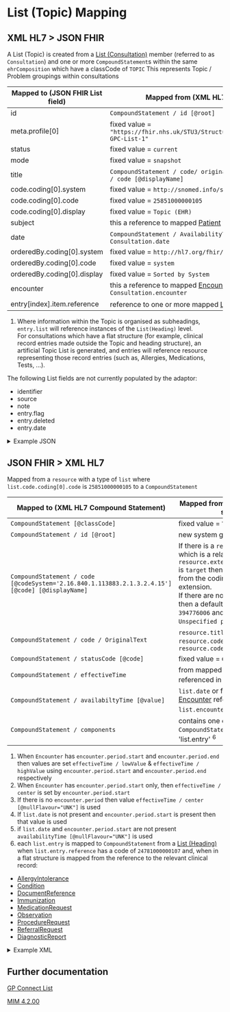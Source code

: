 # List (Topic) Mapping

## XML HL7 > JSON FHIR

A List (Topic) is created from a [List (Consultation)](./LIST_CONSULTATION_README.md) member (referred to as `Consultation`) and one or more `CompoundStatement`s within the same `ehrComposition` which have a classCode of `TOPIC`
This represents Topic / Problem groupings within consultations

| Mapped to (JSON FHIR List field) | Mapped from (XML HL7 / other source)                                                          |
|----------------------------------|-----------------------------------------------------------------------------------------------|
| id                               | `CompoundStatement / id [@root]`                                                              |
| meta.profile\[0]                 | fixed value = `"https://fhir.nhs.uk/STU3/StructureDefinition/CareConnect-GPC-List-1"`         |
| status                           | fixed value = `current`                                                                       |
| mode                             | fixed value = `snapshot`                                                                      |
| title                            | `CompoundStatement / code/ originalText` or `CompoundStatement / code [@displayName]`         |
| code.coding\[0].system           | fixed value = `http://snomed.info/sct`                                                        |
| code.coding\[0].code             | fixed value = `25851000000105`                                                                |
| code.coding\[0].display          | fixed value = `Topic (EHR)`                                                                   |
| subject                          | this a reference to mapped [Patient](../patient/README.md) from `Consultation.subject`        |
| date                             | `CompoundStatement / AvailabilityTime [@value]` or from `Consultation.date`                   |
| orderedBy.coding\[0].system      | fixed value = `http://hl7.org/fhir/list-order`                                                |
| orderedBy.coding\[0].code        | fixed value = `system`                                                                        |
| orderedBy.coding\[0].display     | fixed value = `Sorted by System`                                                              |
| encounter                        | this a reference to mapped [Encounter](../encounters/README.md) from `Consultation.encounter` |
| entry[index].item.reference      | reference to one or more mapped [List (Heading)](./LIST_TOPIC_README.md) <sup>1</sup>         |

1. Where information within the Topic is organised as subheadings, `entry.list` will reference instances of the `List(Heading)` level.</br>
For consultations which have a flat structure (for example, clinical record entries made outside the Topic and heading structure), an artificial Topic List is generated, and entries will reference resource representing those record entries (such as, Allergies, Medications, Tests, ...).

The following List fields are not currently populated by the adaptor:
- identifier
- source
- note
- entry.flag
- entry.deleted
- entry.date


<details>
    <summary>Example JSON</summary>

```
{
    "resource": {
        "resourceType": "List",
        "id": "5a8d2ec6-807d-4db5-b6c0-a757bbfb5372",
        "meta": {
            "profile": [
                "https://fhir.nhs.uk/STU3/StructureDefinition/CareConnect-GPC-List-1"
            ]
        },
        "status": "current",
        "mode": "snapshot",
        "code": {
            "coding": [
                {
                    "system": "http://snomed.info/sct",
                    "code": "25851000000105",
                    "display": "Topic (EHR)"
                }
            ]
        },
        "subject": {
            "reference": "Patient/14013417-5eb8-4fb2-9916-4c1621e2533b"
        },
        "encounter": {
            "reference": "Encounter/1E8A8448-A0C1-11ED-808B-AC162D1F16F0"
        },
        "date": "2010-12-16",
        "orderedBy": {
            "coding": [
                {
                    "system": "http://hl7.org/fhir/list-order",
                    "code": "system",
                    "display": "Sorted by System"
                }
            ]
        },
        "entry": [
            {
                "item": {
                    "reference": "Observation/1E8A8478-A0C1-11ED-808B-AC162D1F16F0"
                }
            },
            {
                "item": {
                    "reference": "Condition/1E8A8479-A0C1-11ED-808B-AC162D1F16F0"
                }
            },
            {
                "item": {
                    "reference": "Observation/1E8A8480-A0C1-11ED-808B-AC162D1F16F0"
                }
            }
        ]
    }
}
```
</details>

## JSON FHIR > XML HL7

Mapped from a `resource` with a type of `list` where `list.code.coding[0].code` is `25851000000105` to a `CompoundStatement`

| Mapped to (XML HL7 Compound Statement)                                                           | Mapped from (JSON FHIR / other source )                                                                                                                                                                                                                                                                                          |
|--------------------------------------------------------------------------------------------------|----------------------------------------------------------------------------------------------------------------------------------------------------------------------------------------------------------------------------------------------------------------------------------------------------------------------------------|
| `CompoundStatement [@classCode]`                                                                 | fixed value = `TOPIC`                                                                                                                                                                                                                                                                                                            |
| `CompoundStatement / id [@root]`                                                                 | new system generated UUID                                                                                                                                                                                                                                                                                                        |
| `CompoundStatement / code [@codeSystem='2.16.840.1.113883.2.1.3.2.4.15'] [@code] [@displayName]` | If there is a `resource.extension` which is a related problem and `resource.extension.extension.url` is `target` then the values are set from the coding block in that extension.</br> If there are no related problems then a default value for `[@code]` of `394776006` and `[@displayName]` of `Unspecified problem` is used  |
| `CompoundStatement / code / OriginalText`                                                        | `resource.title` or `resource.code.coding[0].text` or `resource.code.coding[0].display`                                                                                                                                                                                                                                          |
| `CompoundStatement / statusCode [@code]`                                                         | fixed value = `COMPLETE`                                                                                                                                                                                                                                                                                                         |
| `CompoundStatement / effectiveTime`                                                              | from mapped [Encounter](../encounters/README.md) referenced in `list.encounter` <sup>1</sup><sup>2</sup><sup>3</sup>                                                                                                                                                                                                             |
| `CompoundStatement / availabiltyTime [@value]`                                                   | `list.date` or from mapped [Encounter](../encounters/README.md) referenced in `list.encounter` <sup>4</sup><sup>5</sup>                                                                                                                                                                                                          |
| `CompoundStatement / components`                                                                 | contains one or more `CompoundStatements` mapped from 'list.entry' <sup>6</sup>                                                                                                                                                                                                                                                  |

1. When `Encounter` has `encounter.period.start` and `encounter.period.end` then values are set `effectiveTime / lowValue` & `effectiveTime / highValue` using `encounter.period.start` and `encounter.period.end` respectively 
2. When `Encounter` has `encounter.period.start` only, then `effectiveTime / center` is set by `encounter.period.start`
3. If there is no `encounter.period` then value `effectiveTime / center [@nullFlavour="UNK"]` is used
4. If `list.date` is not present and `encounter.period.start` is present then that value is used 
5. if `list.date` and `encounter.period.start` are not present `availabilityTime [@nullFlavour="UNK"]` is used
6. each `list.entry` is mapped to `CompoundStatement` from a [List (Heading)](./LIST_HEADING_README.md) when `list.entry.reference` has a code of `24781000000107` and, when in a flat structure is mapped from the reference to the relevant clinical record:

* [AllergyIntolerance](../allergy%20intolerances/README.md)
* [Condition](../conditions/README.md)
* [DocumentReference](../document%20references/README.md)
* [Immunization](../immunisations/README.md)
* [MedicationRequest](../medication%20requests/README.md)
* [Observation](../observations/README.md)
* [ProcedureRequest](../procedure%20requests/README.md)
* [ReferralRequest](../referral%20requests/README.md)
* [DiagnosticReport](../diagnostic%20reports/README.md)


<details><summary>Example XML</summary>

```
<component typeCode="COMP">
    <CompoundStatement classCode="TOPIC" moodCode="EVN">
        <id root="394559384658936" />
        <code nullFlavor="UNK">
            <originalText>Mocked code</originalText>
        </code>
        <statusCode code="COMPLETE" />
        <effectiveTime>
            <low value="20100113152000" />
            <high value="20100113162000" />
        </effectiveTime>
        <availabilityTime value="20100123140354" />

        <component typeCode="COMP" contextConductionInd="true">
            <CompoundStatement classCode="CATEGORY" moodCode="EVN">
                <id root="394559384658936" />
                <code nullFlavor="UNK">
                    <originalText>Mocked code</originalText>
                </code>
                <statusCode code="COMPLETE" />
                <effectiveTime>
                    <low value="20100113152000" />
                    <high value="20100113162000" />
                </effectiveTime>
                <availabilityTime value="20100714163232" />

                <component typeCode="COMP">
                    <PlanStatement classCode="OBS" moodCode="INT">
                        <id root="394559384658936" />
                        <code nullFlavor="UNK">
                            <originalText>Mocked code</originalText>
                        </code>
                        <statusCode code="COMPLETE" />
                        <effectiveTime>
                            <center nullFlavor="UNK" />
                        </effectiveTime>
                        <availabilityTime value="20100113152950" />
                    </PlanStatement>
                </component>

                <component typeCode="COMP">
                    <NarrativeStatement classCode="OBS" moodCode="EVN">
                        <id root="394559384658936" />
                        <text>observation comment</text>
                        <statusCode code="COMPLETE" />
                        <availabilityTime value="20100113152950" />
                    </NarrativeStatement>
                </component>

                <component typeCode="COMP">
                    <LinkSet classCode="OBS" moodCode="EVN">
                        <id root="394559384658936" />
                        <code code="394774009" codeSystem="2.16.840.1.113883.2.1.3.2.4.15"
                            displayName="Active Problem">
                            <originalText>Active Problem, minor</originalText>
                            <qualifier inverted="false">
                                <name code="394847000" codeSystem="2.16.840.1.113883.2.1.3.2.4.15"
                                    displayName="Unspecified significance" />
                            </qualifier>
                        </code>
                        <statusCode code="COMPLETE" />
                        <effectiveTime>
                            <low value="20200906" />
                            <high value="20201004000000" />
                        </effectiveTime>
                        <availabilityTime value="20200907101202" />
                        <component typeCode="COMP">
                            <statementRef classCode="OBS" moodCode="EVN">
                                <id root="394559384658936" />
                            </statementRef>
                        </component>
                        <component typeCode="COMP">
                            <statementRef classCode="OBS" moodCode="EVN">
                                <id root="394559384658936" />
                            </statementRef>
                        </component>
                        <component typeCode="COMP">
                            <statementRef classCode="OBS" moodCode="EVN">
                                <id root="394559384658936" />
                            </statementRef>
                        </component>
                        <conditionNamed typeCode="NAME" inversionInd="true">
                            <namedStatementRef classCode="OBS" moodCode="EVN">
                                <id root="394559384658936" />
                            </namedStatementRef>
                        </conditionNamed>
                        <Participant typeCode="PRF" contextControlCode="OP">
                            <agentRef classCode="AGNT">
                                <id root="394559384658936" />
                            </agentRef>
                        </Participant>
                    </LinkSet>
                </component>

            </CompoundStatement>
        </component>

        <component typeCode="COMP">
            <ObservationStatement classCode="OBS" moodCode="EVN">
                <id root="394559384658936" />
                <code nullFlavor="UNK">
                    <originalText>Mocked code</originalText>
                </code>
                <statusCode code="COMPLETE" />
                <effectiveTime>
                    <center value="20100630055900" />
                </effectiveTime>
                <availabilityTime value="20100630055900" />
                <pertinentInformation typeCode="PERT">
                    <sequenceNumber value="+1" />
                    <pertinentAnnotation classCode="OBS" moodCode="EVN">
                        <text>Primary Source: true immunization note</text>
                    </pertinentAnnotation>
                </pertinentInformation>
                <Participant typeCode="PRF" contextControlCode="OP">
                    <agentRef classCode="AGNT">
                        <id root="394559384658936" />
                    </agentRef>
                </Participant>
            </ObservationStatement>
        </component>
    </CompoundStatement>
</component>
```
</details>

## Further documentation
[GP Connect List](https://developer.nhs.uk/apis/gpconnect-1-6-0/accessrecord_structured_development_list_consultation.html#list-topic)

[MIM 4.2.00](https://data.developer.nhs.uk/dms/mim/4.2.00/Index.htm) 
